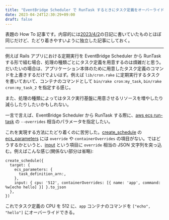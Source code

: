 ```yaml
---
title: "EventBridge Scheduler で RunTask するときにタスク定義をオーバーライドする方法"
date: 2023-04-24T12:30:29+09:00
draft: false
---
```


表題の How To 記事です。内容的には[2023/4/2](/post/2023/2023-04-24/)の日記に書いていたものとほぼ同じだけど、たどり着きやすいように独立した記事にしておく。

---

例えば Rails アプリにおける定期実行を EventBridge Scheduler から RunTask する形で組む場合、処理の種類ごとにタスク定義を用意するのは煩雑だと思う。だいたいの場合は、アプリケーション本体のために用意したタスク定義のコマンドを上書きするだけでよいはず。例えば `lib/cron.rake` に定期実行するタスクを書いておいて、コンテナのコマンドとして `bin/rake cron:my_task`, `bin/rake cron:my_task_2` を指定する感じ。

また、処理の種類によってはタスク実行基盤に用意させるリソースを増やしたり減らしたりしたいかもしれない。

一言で言えば、EventBridge Scheduler から RunTask する際に、[aws ecs run-task](https://docs.aws.amazon.com/cli/latest/reference/ecs/run-task.html) の `--overrides` 相当のパラメータを指定したい。

これを実現する方法にたどり着くのに苦労した。[create_schedule](https://docs.aws.amazon.com/sdk-for-ruby/v3/api/Aws/Scheduler/Client.html#create_schedule-instance_method) の [ecs_parameters](https://docs.aws.amazon.com/sdk-for-ruby/v3/api/Aws/Scheduler/Types/EcsParameters.html) には `override` や `containerOverrides` の項目がない。ではどうするかというと、[input](https://docs.aws.amazon.com/sdk-for-ruby/v3/api/Aws/Scheduler/Types/Target.html#input-instance_method) という項目に `override` 相当の JSON 文字列を突っ込む。例えばこんな感じ(関係ない部分は省略):

```
create_schedule({
  target: {
    ecs_parameters: {
      task_definition_arn:,
    },
    input: { cpu: '512', containerOverrides: [{ name: 'app', command: %w[echo hello] }] }.to_json
  },
})
```

これでタスク定義の CPU を 512 に、`app` コンテナのコマンドを `["echo", "hello"]` にオーバーライドできる。
